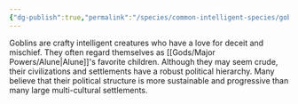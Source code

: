 ```yaml
---
{"dg-publish":true,"permalink":"/species/common-intelligent-species/goblin/","created":"2025-03-01T13:33:11.324-07:00"}
---
```



Goblins are crafty intelligent creatures who have a love for deceit and mischief. They often regard themselves as [[Gods/Major Powers/Alune\|Alune]]'s favorite children. Although they may seem crude, their civilizations and settlements have a robust political hierarchy. Many believe that their political structure is more sustainable and progressive than many large multi-cultural settlements. 